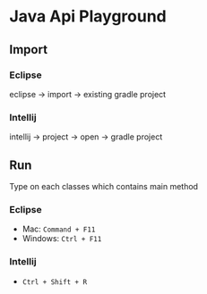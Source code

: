 # Java Api Playground

## Import

### Eclipse

eclipse -> import -> existing gradle project

### Intellij

intellij -> project -> open -> gradle project

## Run

Type on each classes which contains main method

### Eclipse

- Mac: `Command + F11`
- Windows: `Ctrl + F11`

### Intellij

- `Ctrl + Shift + R`
